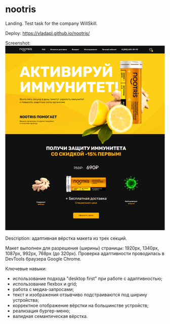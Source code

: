 # nootris

Landing. Test task for the company WillSkill.

Deploy: https://vladapl.github.io/nootris/

Screenshot:
![](https://github.com/VladaPL/nootris/raw/main/img-readme.png)

Description: адаптивная вёрстка макета из трех секций.

Макет выполнен для разрешения (ширины) страницы: 1920рх, 1340px, 1087рх, 992px, 768рх (до 320px).
Проверка адаптивности проводилась в DevTools браузера Google Chrome.

Ключевые навыки:

-   использование подхода "desktop first" при работе с адаптивностью;
-   использование flexbox и grid;
-   работа с медиа-запросами;
-   текст и изображения отзывчиво подстраиваются под ширину устройства;
-   корректное отображение вёрстки на большинстве устройств;
-   реализация бургер-меню;
-   валидная семантическая вёрстка.


